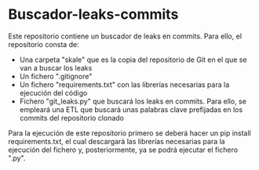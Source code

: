 # Buscador-leaks-commits
Este repositorio contiene un buscador de leaks en commits.
Para ello, el repositorio consta de:
- Una carpeta "skale" que es la copia del repositorio de Git en el que se van a buscar los leaks
- Un fichero ".gitignore"
- Un fichero "requirements.txt" con las librerías necesarias para la ejecución del código
- Fichero "git_leaks.py" que buscará los leaks en commits. Para ello, se empleará una ETL que buscará unas palabras clave prefijadas en los commits del repositorio clonado

Para la ejecución de este repositorio primero se deberá hacer un pip install requirements.txt, el cual descargará las librerías necesarias para la ejecución del fichero y, posteriormente, ya se podrá ejecutar el fichero ".py".